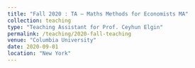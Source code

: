 ```yaml
---
title: "Fall 2020 : TA — Maths Methods for Economists MA"
collection: teaching
type: "Teaching Assistant for Prof. Ceyhun Elgin"
permalink: /teaching/2020-fall-teaching
venue: "Columbia University"
date: 2020-09-01
location: "New York"
---
```


